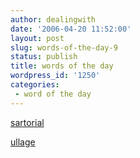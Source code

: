 ```yaml
---
author: dealingwith
date: '2006-04-20 11:52:00'
layout: post
slug: words-of-the-day-9
status: publish
title: words of the day
wordpress_id: '1250'
categories:
 - word of the day
---
```


[sartorial][1]

[ullage][2]

   [1]: http://dictionary.reference.com/search?q=sartorial

   [2]: http://dictionary.reference.com/search?q=ullage

